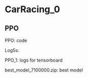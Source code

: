 # CarRacing_0
## PPO
PPO: code 

Log5s:

PPO_1: logs for tensorboard

best_model_7100000.zip: best model
